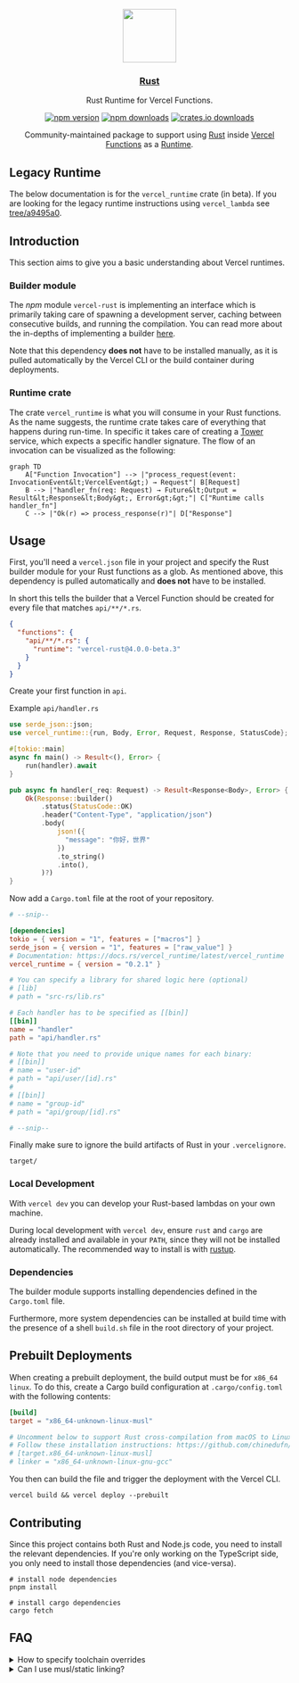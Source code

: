 <p align="center">
  <a align="center" href="https://vercel.com">
    <img src="https://assets.vercel.com/image/upload/v1588805858/repositories/vercel/logo.png" height="96">
    <h3 align="center">Rust</h3>
  </a>
  <p align="center">Rust Runtime for Vercel Functions.</p>
</p>

<div align="center">

<a href="https://www.npmjs.com/package/vercel-rust">![npm version](https://img.shields.io/npm/v/vercel-rust.svg)</a>
<a href="https://www.npmjs.com/package/vercel-rust">![npm downloads](https://img.shields.io/npm/dm/vercel-rust.svg?label=npm%20downloads)</a>
<a href="https://crates.io/crates/vercel_runtime">![crates.io downloads](https://img.shields.io/crates/d/vercel_runtime?color=yellow&label=crates.io)</a>

Community-maintained package to support using [Rust](https://www.rust-lang.org/) inside [Vercel Functions](https://vercel.com/docs/serverless-functions/introduction) as a [Runtime](https://vercel.com/docs/runtimes).

</div>

## Legacy Runtime

The below documentation is for the `vercel_runtime` crate (in beta). If you are looking for the legacy runtime instructions using `vercel_lambda` see [tree/a9495a0](https://github.com/vercel-community/rust/tree/a9495a0f0d882a36ea165f1629fcc79c30bc3108).

## Introduction

This section aims to give you a basic understanding about Vercel runtimes.

### Builder module

The _npm_ module `vercel-rust` is implementing an interface which is primarily taking care of spawning a development server, caching between consecutive builds, and running the compilation. You can read more about the in-depths of implementing a builder [here](https://github.com/vercel/vercel/blob/main/DEVELOPING_A_RUNTIME.md).

Note that this dependency **does not** have to be installed manually, as it is pulled automatically by the Vercel CLI or the build container during deployments.

### Runtime crate

The crate `vercel_runtime` is what you will consume in your Rust functions. As the name suggests, the runtime crate takes care of everything that happens during run-time. In specific it takes care of creating a [Tower](https://docs.rs/tower/latest/tower/trait.Service.html) service, which expects a specific handler signature. The flow of an invocation can be visualized as the following:

```mermaid
graph TD
    A["Function Invocation"] --> |"process_request(event: InvocationEvent&lt;VercelEvent&gt;) → Request"| B[Request]
    B --> |"handler_fn(req: Request) → Future&lt;Output = Result&lt;Response&lt;Body&gt;, Error&gt;&gt;"| C["Runtime calls handler_fn"]
    C --> |"Ok(r) => process_response(r)"| D["Response"]
```

## Usage

First, you'll need a `vercel.json` file in your project and specify the Rust builder module for your Rust functions as a glob. As mentioned above, this dependency is pulled automatically and **does not** have to be installed.

In short this tells the builder that a Vercel Function should be created for every file that matches `api/**/*.rs`.

```json
{
  "functions": {
    "api/**/*.rs": {
      "runtime": "vercel-rust@4.0.0-beta.3"
    }
  }
}
```

Create your first function in `api`.

Example `api/handler.rs`

```rust
use serde_json::json;
use vercel_runtime::{run, Body, Error, Request, Response, StatusCode};

#[tokio::main]
async fn main() -> Result<(), Error> {
    run(handler).await
}

pub async fn handler(_req: Request) -> Result<Response<Body>, Error> {
    Ok(Response::builder()
        .status(StatusCode::OK)
        .header("Content-Type", "application/json")
        .body(
            json!({
              "message": "你好，世界"
            })
            .to_string()
            .into(),
        )?)
}
```

Now add a `Cargo.toml` file at the root of your repository.

```toml
# --snip--

[dependencies]
tokio = { version = "1", features = ["macros"] }
serde_json = { version = "1", features = ["raw_value"] }
# Documentation: https://docs.rs/vercel_runtime/latest/vercel_runtime
vercel_runtime = { version = "0.2.1" }

# You can specify a library for shared logic here (optional)
# [lib]
# path = "src-rs/lib.rs"

# Each handler has to be specified as [[bin]]
[[bin]]
name = "handler"
path = "api/handler.rs"

# Note that you need to provide unique names for each binary:
# [[bin]]
# name = "user-id"
# path = "api/user/[id].rs"
#
# [[bin]]
# name = "group-id"
# path = "api/group/[id].rs"

# --snip--
```

Finally make sure to ignore the build artifacts of Rust in your `.vercelignore`.

```shell
target/
```

### Local Development

With `vercel dev` you can develop your Rust-based lambdas on your own machine.

During local development with `vercel dev`, ensure `rust` and `cargo` are already installed and available in your `PATH`, since they will not be installed automatically. The recommended way to install is with [rustup](https://rustup.rs/).

### Dependencies

The builder module supports installing dependencies defined in the `Cargo.toml` file.

Furthermore, more system dependencies can be installed at build time with the presence of a shell `build.sh` file in the root directory of your project.

## Prebuilt Deployments

When creating a prebuilt deployment, the build output must be for `x86_64 linux`. To do this, create a Cargo build configuration at `.cargo/config.toml` with the following contents:

```toml
[build]
target = "x86_64-unknown-linux-musl"

# Uncomment below to support Rust cross-compilation from macOS to Linux
# Follow these installation instructions: https://github.com/chinedufn/cross-compile-rust-from-mac-to-linux
# [target.x86_64-unknown-linux-musl]
# linker = "x86_64-unknown-linux-gnu-gcc"
```

You then can build the file and trigger the deployment with the Vercel CLI.

```shell
vercel build && vercel deploy --prebuilt
```

## Contributing

Since this project contains both Rust and Node.js code, you need to install the relevant dependencies. If you're only working on the TypeScript side, you only need to install those dependencies (and vice-versa).

```shell
# install node dependencies
pnpm install

# install cargo dependencies
cargo fetch
```

## FAQ

<details>
  <summary>How to specify toolchain overrides</summary>

An example on how this can be achieved is using a `rust-toolchain` file adjacent to your `Cargo.toml`. Please refer to [Rust Documentation](https://rust-lang.github.io/rustup/overrides.html#the-toolchain-file) for more details.

</details>

<details>
  <summary>Can I use musl/static linking?</summary>
  
Unfortunately, the AWS Lambda Runtime for Rust relies (tangentially) on `proc_macro`, which won't compile on musl targets. Without `musl`, all linking must be dynamic. If you have a crate that relies on system libraries like `postgres` or `mysql`, you can include those library files with the `includeFiles` config option and set the proper environment variables, config, etc. that you need to get the library to compile.

For more information, please see [this issue](https://github.com/mike-engel/vercel-rust/issues/2).

</details>
